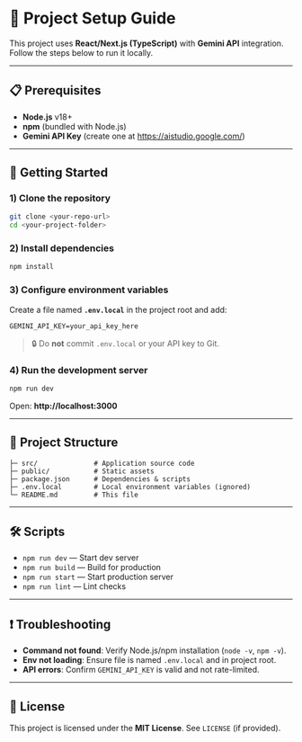 # 🌟 Project Setup Guide

This project uses **React/Next.js (TypeScript)** with **Gemini API** integration. Follow the steps below to run it locally.

---

## 📋 Prerequisites
- **Node.js** v18+  
- **npm** (bundled with Node.js)  
- **Gemini API Key** (create one at https://aistudio.google.com/)

---

## 🚀 Getting Started

### 1) Clone the repository
```bash
git clone <your-repo-url>
cd <your-project-folder>
```

### 2) Install dependencies
```bash
npm install
```

### 3) Configure environment variables
Create a file named **`.env.local`** in the project root and add:
```env
GEMINI_API_KEY=your_api_key_here
```
> 🔒 Do **not** commit `.env.local` or your API key to Git.

### 4) Run the development server
```bash
npm run dev
```
Open: **http://localhost:3000**

---

## 📂 Project Structure
```
├─ src/              # Application source code
├─ public/           # Static assets
├─ package.json      # Dependencies & scripts
├─ .env.local        # Local environment variables (ignored)
└─ README.md         # This file
```

---

## 🛠️ Scripts
- `npm run dev`   — Start dev server  
- `npm run build` — Build for production  
- `npm run start` — Start production server  
- `npm run lint`  — Lint checks

---

## ❗ Troubleshooting
- **Command not found**: Verify Node.js/npm installation (`node -v`, `npm -v`).  
- **Env not loading**: Ensure file is named `.env.local` and in project root.  
- **API errors**: Confirm `GEMINI_API_KEY` is valid and not rate-limited.

---

## 📜 License
This project is licensed under the **MIT License**. See `LICENSE` (if provided).
